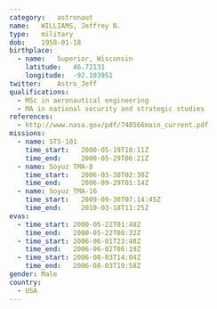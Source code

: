 ```yaml
---
category:	astronaut
name:	WILLIAMS, Jeffrey N.
type:	military
dob:	1958-01-18
birthplace:
  - name:	Superior, Wisconsin
    latitude:	46.72131
    longitude:	-92.103951
twitter:	Astro_Jeff
qualifications:
  - MSc in aeronautical engineering
  - MA in national security and strategic studies
references:
  - http://www.nasa.gov/pdf/740566main_current.pdf
missions:
  - name: STS-101
    time_start:   2000-05-19T10:11Z
    time_end:     2000-05-29T06:21Z
  - name: Soyuz TMA-8
    time_start:   2006-03-30T02:30Z
    time_end:     2006-09-29T01:14Z
  - name: Soyuz TMA-16
    time_start:   2009-09-30T07:14:45Z
    time_end:     2010-03-18T11:25Z
evas:
  - time_start: 2000-05-22T01:48Z
    time_end:   2000-05-22T08:32Z
  - time_start: 2006-06-01T23:48Z
    time_end:   2006-06-02T06:19Z
  - time_start: 2006-08-03T14:04Z
    time_end:   2006-08-03T19:58Z
gender:	Male
country:
  - USA
---
```

